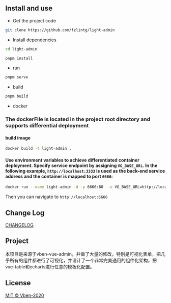 
## Install and use

- Get the project code

```bash
git clone https://github.com/fzlintg/light-admin
```

- Install dependencies

```bash
cd light-admin

pnpm install

```

- run

```bash
pnpm serve
```

- build

```bash
pnpm build
```

- docker

### The dockerFile is located in the project root directory and supports differential deployment

#### build image

```bash
docker build -t light-admin .
```

#### Use environment variables to achieve differentiated container deployment. Specify service endpoint by assigning `VG_BASE_URL`. In the following example, `http://localhost:3333` is used as the back-end service address and the container is mapped to port `6666`:

```bash
docker run --name light-admin -d -p 6666:80  -e VG_BASE_URL=http://localhost:3333 light-admin
```

Then you can navigate to `http://localhost:6666`

## Change Log

[CHANGELOG](./CHANGELOG.zh_CN.md)

## Project

本项目是来源于vben-vue-admin，并做了大量的修改，特别是可视化表单，把几乎所有的组件都进行了可视化，并设计了一个非常完美通用的组件化架构，把vxe-table和echarts进行任意的模板化配置。



## License

[MIT © Vben-2020](./LICENSE)
